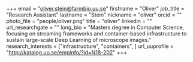 +++
email = "oliver.stein@farmbio.uu.se"
firstname = "Oliver"
job_title = "Research Assistant"
lastname = "Stein"
nickname = "oliver"
orcid = ""
photo_file = "people/oliver.png"
title = "oliver"
linkedin = ""
url_researchgate = ""
long_bio = "Masters degree in Computer Science, focusing on streaming frameworks and container-based infrastructure to sustain large-scale Deep Learning of microscope images."
research_interests = ["infrastructure", "containers", ]
url_uuprofile = "http://katalog.uu.se/empinfo/?id=N18-202"
+++
